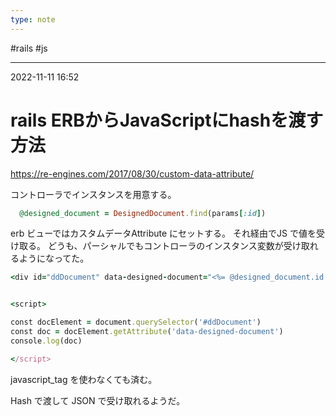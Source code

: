 ```yaml
---
type: note
---
```


#rails #js

---
2022-11-11  16:52

# rails ERBからJavaScriptにhashを渡す方法

https://re-engines.com/2017/08/30/custom-data-attribute/

コントローラでインスタンスを用意する。

```ruby
  @designed_document = DesignedDocument.find(params[:id])
```

erb ビューではカスタムデータAttribute にセットする。
それ経由でJS で値を受け取る。
どうも、パーシャルでもコントローラのインスタンス変数が受け取れるようになってた。

```ruby
<div id="ddDocument" data-designed-document="<%= @designed_document.id %>"


<script>

const docElement = document.querySelector('#ddDocument')
const doc = docElement.getAttribute('data-designed-document')
console.log(doc)

</script>
```

javascript_tag を使わなくても済む。

Hash で渡して JSON で受け取れるようだ。


